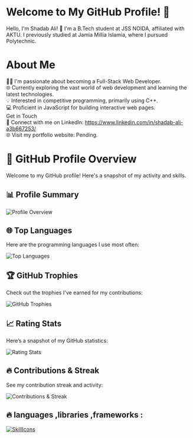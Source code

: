 # Welcome to My GitHub Profile! 👋
Hello, I'm Shadab Ali! 🚀 I'm a B.Tech student at JSS NOIDA, affiliated with AKTU. I previously studied at Jamia Millia Islamia, where I pursued Polytechnic.

# About Me
👨‍💻 I'm passionate about becoming a Full-Stack Web Developer.<br/>
🌐 Currently exploring the vast world of web development and learning the latest technologies.<br/>
💡 Interested in competitive programming, primarily using C++.<br/>
💻 Proficient in JavaScript for building interactive web pages.<br/>
Get in Touch <br/>
📱 Connect with me on LinkedIn: https://www.linkedin.com/in/shadab-ali-a3b667253/  <br/>
🌐 Visit my portfolio website: Pending. <br/>

# 🚀 GitHub Profile Overview

Welcome to my GitHub profile! Here's a snapshot of my activity and skills.

## 📊 Profile Summary

<img src="https://github-profile-summary-cards.vercel.app/api/cards/profile-details?username=SHADABALIGITHUB&theme=github_dark" alt="Profile Overview" />

## 🌐 Top Languages

Here are the programming languages I use most often:

<img src='https://github-readme-stats-git-masterrstaa-rickstaa.vercel.app/api/top-langs/?username=SHADABALIGITHUB&langs_count=25&theme=radical' alt="Top Languages" />

## 🏆 GitHub Trophies

Check out the trophies I've earned for my contributions:

<img src="https://github-profile-trophy.vercel.app/?username=SHADABALIGITHUB&margin-w=4&row=3&column=4&theme=onedark" alt="GitHub Trophies" />

## 📈 Rating Stats

Here’s a snapshot of my GitHub statistics:

<img  src='https://readme-stats-fabio-vicente.vercel.app/api?username=SHADABALIGITHUB&count_private=true&show_icons=true&theme=tokyonight' alt="Rating Stats" />

## 🔥 Contributions & Streak

See my contribution streak and activity:

<img src='https://github-readme-streak-stats.herokuapp.com/?user=SHADABALIGITHUB&theme=dark' alt="Contributions & Streak" />

## 🔥 languages ,libraries ,frameworks :
[![SkillIcons](https://skillicons.dev/icons?i=js,ts,html,css,nodejs,py,tailwind,mongodb,docker,nextjs,react,github,redux,postman,git,firebase,express,bootstrap,materialui,mysql,ubuntu)](https://skillicons.dev)<br/>


